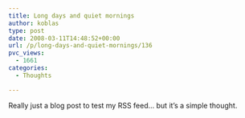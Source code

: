 ```yaml
---
title: Long days and quiet mornings
author: koblas
type: post
date: 2008-03-11T14:48:52+00:00
url: /p/long-days-and-quiet-mornings/136
pvc_views:
  - 1661
categories:
  - Thoughts

---
```

Really just a blog post to test my RSS feed&#8230; but it&#8217;s a simple thought.
